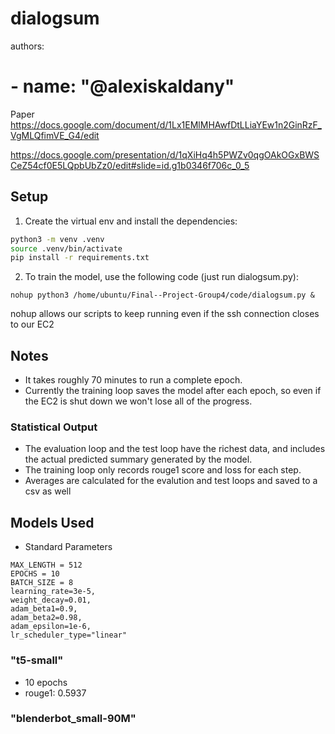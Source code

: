 # dialogsum

authors:
#  - name: "@alexiskaldany"

Paper
https://docs.google.com/document/d/1Lx1EMlMHAwfDtLLiaYEw1n2GinRzF_VgMLQfimVE_G4/edit

https://docs.google.com/presentation/d/1qXiHq4h5PWZv0qgOAkOGxBWSCeZ54cf0E5LQpbUbZz0/edit#slide=id.g1b0346f706c_0_5

## Setup

1. Create the virtual env and install the dependencies:
``` bash
python3 -m venv .venv
source .venv/bin/activate
pip install -r requirements.txt
```
2. To train the model, use the following code (just run dialogsum.py):

```
nohup python3 /home/ubuntu/Final--Project-Group4/code/dialogsum.py &
```

nohup allows our scripts to keep running even if the ssh connection closes to our EC2

## Notes

- It takes roughly 70 minutes to run a complete epoch. 
- Currently the training loop saves the model after each epoch, so even if the EC2 is shut down we won't lose all of the progress.

### Statistical Output

- The evaluation loop and the test loop have the richest data, and includes the actual predicted summary generated by the model.
- The training loop only records rouge1 score and loss for each step.
- Averages are calculated for the evalution and test loops and saved to a csv as well 


## Models Used

- Standard Parameters
```
MAX_LENGTH = 512
EPOCHS = 10
BATCH_SIZE = 8
learning_rate=3e-5,
weight_decay=0.01,
adam_beta1=0.9,
adam_beta2=0.98,
adam_epsilon=1e-6,
lr_scheduler_type="linear"
```


### "t5-small"


- 10 epochs
- rouge1: 0.5937

### "blenderbot_small-90M"

